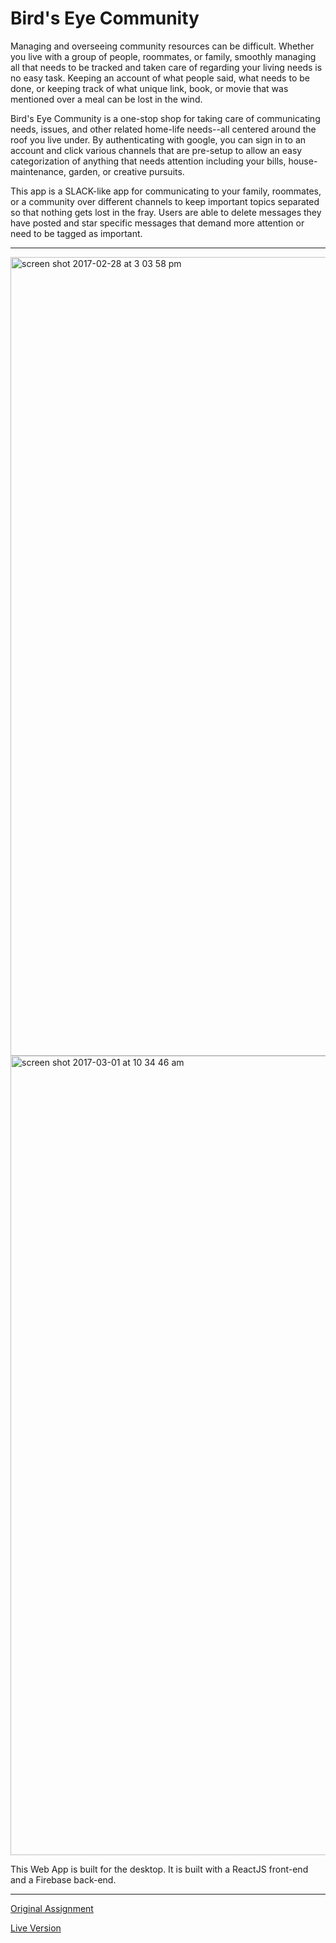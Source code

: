 # Bird's Eye Community

Managing and overseeing community resources can be difficult. Whether you live with a group of people, roommates, or family, smoothly managing all that needs to be tracked and taken care of regarding your living needs is no easy task. Keeping an account of what people said, what needs to be done, or keeping track of what unique link, book, or movie that was mentioned over a meal can be lost in the wind.

Bird's Eye Community is a one-stop shop for taking care of communicating needs, issues, and other related home-life needs--all centered around the roof you live under. By authenticating with google, you can sign in to an account and click various channels that are pre-setup to allow an easy categorization of anything that needs attention including your bills, house-maintenance, garden, or creative pursuits.

This app is a SLACK-like app for communicating to your family, roommates, or a community over different  channels to keep important topics separated so that nothing gets lost in the fray. Users are able to delete messages they have posted and star specific messages that demand more attention or need to be tagged as important.

---

<img width="1278" alt="screen shot 2017-02-28 at 3 03 58 pm" src="https://cloud.githubusercontent.com/assets/13802107/23472601/a4fade80-fe6a-11e6-87f9-9bc9283a9ce2.png">

<img width="1279" alt="screen shot 2017-03-01 at 10 34 46 am" src="https://cloud.githubusercontent.com/assets/13802107/23472640/d6a1caf2-fe6a-11e6-9196-86c00e2b17f1.png">

This Web App is built for the desktop. It is built with a ReactJS front-end and a Firebase back-end. 

---

[Original Assignment](http://frontend.turing.io/projects/capstone.html)

[Live Version](https://birdseyecommunity.firebaseapp.com/)
